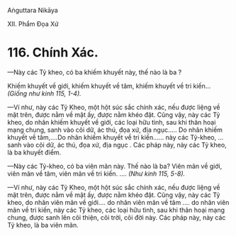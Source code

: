 Aṅguttara Nikāya

XII. Phẩm Ðọa Xứ

# 116. Chính Xác.

—Này các Tỷ kheo, có ba khiếm khuyết này, thế nào là ba ?

Khiếm khuyết về giới, khiếm khuyết về tâm, khiếm khuyết về tri kiến... _(Giống như kinh 115, 1-4)._

—Ví như, này các Tỷ Kheo, một hột súc sắc chính xác, nếu được liệng về mặt trên, được nằm về mặt ấy, được nằm khéo đặt. Cũng vậy, này các Tỷ kheo, do nhân khiếm khuyết về giới, các loại hữu tình, sau khi thân hoại mạng chung, sanh vào cõi dữ, ác thú, đọa xứ, địa ngục..... Do nhân khiếm khuyết về tâm,....Do nhân khiếm khuyết về tri kiến...... này các Tỷ-kheo, ... sanh vào cõi dữ, ác thú, đọa xứ, địa ngục . Các pháp này, này các Tỷ kheo, là ba khuyết điểm.

—Này các Tỷ-kheo, có ba viên mãn này. Thế nào là ba? Viên mãn về giới, viên mãn về tâm, viên mãn về tri kiến. .... _(Như kinh 115, 5-8)._

—Ví như, này các Tỷ Kheo, một hột súc sắc chính xác, nếu được liệng về mặt trên, được nằm về mặt ấy, được nằm khéo đặt. Cũng vậy, này các Tỷ kheo, do nhân viên mãn về giới.... do nhân viên mãn về tâm .... do nhân viên mãn về tri kiến, này các Tỷ kheo, các loại hữu tình, sau khi thân hoại mạng chung, được sanh lên cõi thiện, cõi trời, cõi đời này. Các pháp này, này các Tỷ kheo, là ba viên mãn.

